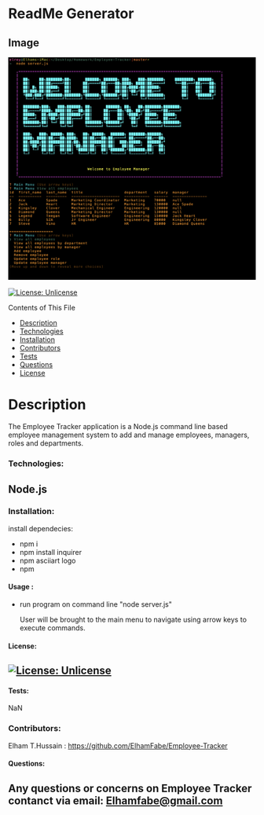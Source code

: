 # ReadMe Generator
 ## Image
 ![ApplicationImage](Assets/images/Welcometoemployeemanager.png)

  [![License: Unlicense](https://img.shields.io/badge/license-Unlicense-blue.svg)](http://unlicense.org/)

  Contents of This File
  * [Description](#description)
  * [Technologies](#technologies)
  * [Installation](#installation)
  * [Contributors](#contributors)
  * [Tests](#tests)
  * [Questions](#questions)
  * [License](#license)

  # Description 
  The Employee Tracker application is a Node.js command line based employee management system to add and manage employees, managers, roles and departments. 

  ### Technologies:

  Node.js
 ---

  ### Installation:

  install dependecies:
  * npm i 
  * npm install inquirer
  * npm asciiart logo
  * npm


  #### Usage :

  * run program on command line "node server.js"

    User will be brought to the main menu to navigate using arrow keys to execute commands.


 #### License:
  [![License: Unlicense](https://img.shields.io/badge/license-Unlicense-blue.svg)](http://unlicense.org/)
  ---

  #### Tests:
  NaN

  ### Contributors:
  Elham T.Hussain : https://github.com/ElhamFabe/Employee-Tracker

  #### Questions:
 Any questions or concerns on Employee Tracker contanct via email: Elhamfabe@gmail.com
 ---

  
